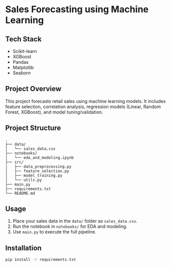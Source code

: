 # Sales Forecasting using Machine Learning

## Tech Stack
- Scikit-learn
- XGBoost
- Pandas
- Matplotlib
- Seaborn

## Project Overview
This project forecasts retail sales using machine learning models. It includes feature selection, correlation analysis, regression models (Linear, Random Forest, XGBoost), and model tuning/validation.

## Project Structure
```
.
├── data/
│   └── sales_data.csv
├── notebooks/
│   └── eda_and_modeling.ipynb
├── src/
│   ├── data_preprocessing.py
│   ├── feature_selection.py
│   ├── model_training.py
│   └── utils.py
├── main.py
├── requirements.txt
└── README.md
```

## Usage
1. Place your sales data in the `data/` folder as `sales_data.csv`.
2. Run the notebook in `notebooks/` for EDA and modeling.
3. Use `main.py` to execute the full pipeline.

## Installation
```bash
pip install -r requirements.txt
``` 